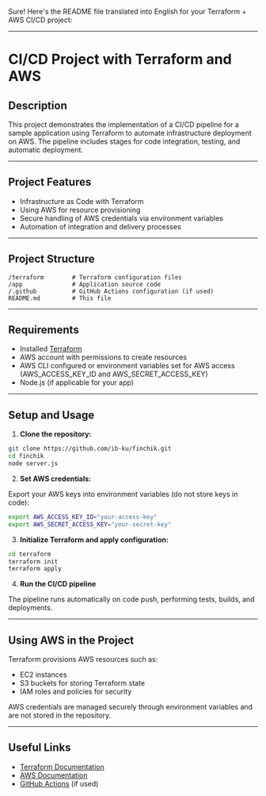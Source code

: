 Sure! Here's the README file translated into English for your Terraform + AWS CI/CD project:

---

# CI/CD Project with Terraform and AWS

## Description

This project demonstrates the implementation of a CI/CD pipeline for a sample application using Terraform to automate infrastructure deployment on AWS. The pipeline includes stages for code integration, testing, and automatic deployment.

---

## Project Features

* Infrastructure as Code with Terraform
* Using AWS for resource provisioning
* Secure handling of AWS credentials via environment variables
* Automation of integration and delivery processes

---

## Project Structure

```
/terraform        # Terraform configuration files  
/app              # Application source code  
/.github          # GitHub Actions configuration (if used)  
README.md         # This file  
```

---

## Requirements

* Installed [Terraform](https://terraform.io)
* AWS account with permissions to create resources
* AWS CLI configured or environment variables set for AWS access (AWS\_ACCESS\_KEY\_ID and AWS\_SECRET\_ACCESS\_KEY)
* Node.js (if applicable for your app)

---

## Setup and Usage

1. **Clone the repository:**

```bash
git clone https://github.com/ib-ku/finchik.git
cd finchik
node server.js
```

2. **Set AWS credentials:**

Export your AWS keys into environment variables (do not store keys in code):

```bash
export AWS_ACCESS_KEY_ID="your-access-key"
export AWS_SECRET_ACCESS_KEY="your-secret-key"
```

3. **Initialize Terraform and apply configuration:**

```bash
cd terraform
terraform init
terraform apply
```

4. **Run the CI/CD pipeline**

The pipeline runs automatically on code push, performing tests, builds, and deployments.

---

## Using AWS in the Project

Terraform provisions AWS resources such as:

* EC2 instances
* S3 buckets for storing Terraform state
* IAM roles and policies for security

AWS credentials are managed securely through environment variables and are not stored in the repository.

---

## Useful Links

* [Terraform Documentation](https://www.terraform.io/docs)
* [AWS Documentation](https://docs.aws.amazon.com/)
* [GitHub Actions](https://docs.github.com/en/actions) (if used)
